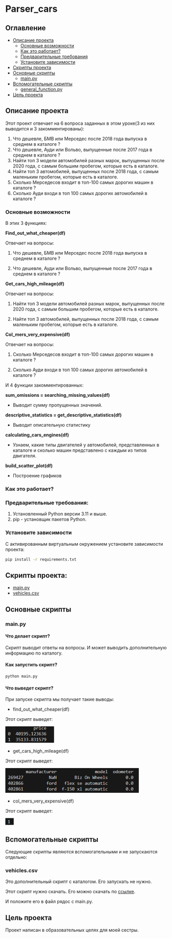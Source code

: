 # Parser_cars
 
 ## Оглавление

* [Описание проекта](#описание-проекта)
    * [Основные возможности](#основные-возможности)
    * [Как это работает?](#как-это-работает)
    * [Предварительные требования](#предварительные-требования)
    * [Установите зависимости](#установите-зависимости)
* [Скрипты проекта](#скрипты-проекта)
* [Основные скрипты](#основные-скрипты)
    * [main.py](#mainpy)
* [Вспомогательные скрипты](#вспомогательные-скрипты)
    * [general_function.py](#generalfunctionpy)
* [Цель проекта](#цель-проекта)

## Описание проекта

Этот проект отвечает на 6 вопроса заданных в этом уроке(3 из них выводится и 3 закомментированы):

1. Что дешевле, БМВ или Мерседес после 2018 года выпуска в среднем в каталоге ?
2. Что дешевле, Ауди или Вольво, выпущенные после 2017 года в среднем в каталоге ? 
3. Найти топ 3 модели автомобилей разных марок, выпущенных после 2020 года, с самым большим пробегом, которые есть в каталоге.
4. Найти топ 3 автомобилей, выпущенных после 2018 года, с самым маленьким пробегом, которые есть в каталоге.
5. Сколько Мерседесов входит в топ-100 самых дорогих машин в каталоге ?
6. Сколько Ауди входи в топ 100 самых дорогих автомобилей в каталоге ?

### Основные возможности

В этих 3 функциях:

**Find_out_what_cheaper(df)**

Отвечает на вопросы:

1. Что дешевле, БМВ или Мерседес после 2018 года выпуска в среднем в каталоге ?

2. Что дешевле, Ауди или Вольво, выпущенные после 2017 года в среднем в каталоге ? 

**Get_cars_high_mileage(df)**

Отвечает на вопросы:

1. Найти топ 3 модели автомобилей разных марок, выпущенных после 2020 года, с самым большим пробегом, которые есть в каталоге.

2. Найти топ 3 автомобилей, выпущенных после 2018 года, с самым маленьким пробегом, которые есть в каталоге.

**Сol_mers_very_expensive(df)**

Отвечает на вопросы:

1. Сколько Мерседесов входит в топ-100 самых дорогих машин в каталоге ?

2. Сколько Ауди входи в топ 100 самых дорогих автомобилей в каталоге ?


И 4 функции закомментированных:

**sum_omissions = searching_missing_values(df)**

- Выводит сумму пропущенных значений.

**descriptive_statistics = get_descriptive_statistics(df)**

- Выводит описательную статистику

**calculating_cars_engines(df)**

- Узнаем, какие типы двигателей у автомобилей, представленных в каталоге и сколько машин представлено с каждым из типов двигателя.

**build_scatter_plot(df)**

- Построение графиков

### Как это работает?

### Предварительные требования:

1. Установленный Python версии 3.11 и выше.
2. pip - установщик пакетов Python.

### Установите зависимости

С активированным виртуальным окружением установите зависимости проекта:

```bash
pip install -r requirements.txt
```

## Скрипты проекта:

* [main.py](#mainpy)
* [vehicles.csv](#vehiclescsv)

## Основные скрипты

### main.py

#### Что делает скрипт?

Скрипт выводит ответы на вопросы. И может выводить дополнительную информацию по каталогу.

#### Как запустить скрипт?

```bash
python main.py
```

#### Что выведет скрипт?

При запуске скрипта мы получает такие выводы:

- find_out_what_cheaper(df)

Этот скрипт выведет:

![illistretion.png](illistretion.png)

- get_cars_high_mileage(df)

Этот скрипт выведет:

![illistretion_1.png](illistretion_1.png)

- col_mers_very_expensive(df)

Этот скрипт выведет:

![illistretion_2.png](illistretion_2.png)

## Вспомогательные скрипты

Следующие скрипты являются вспомогательными и не запускаются отдельно:

### vehicles.csv

Это дополнительный скрипт с каталогом. Его запускать не нужно.

Этот скрипт нужно скачать. Его можно скачать по [ссылке](https://dazzling-caption-fe8.notion.site/csv-ca695565045241148e91024d9489d6fe).

И положите его в файл рядос с main.py.

## Цель проекта

Проект написан в образовательных целях для моей сестры.
